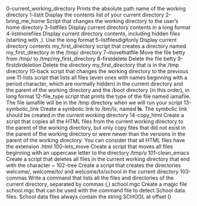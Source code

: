 0-current_working_directory  	Prints the absolute path name of the working directory
1-listit 			Display the contents list of your current directory
2-bring_me_home 		Script that changes the working directory to the user’s home directory
3-listfiles 			Display current directory contents in a long format
4-listmorefiles 		Display current directory contents, including hidden files (starting with .). Use the long format
5-listfilesdigitonly 		Display current directory contents 
my_first_directory		script that creates a directory named my_first_directory in the /tmp/ directory
7-movethatfile			Move the file betty from /tmp/ to /tmp/my_first_directory
8-firstdelete 			Delete the file betty
9-firstdirdeletion 		Delete the directory my_first_directory that is in the /tmp directory
10-back				script that changes the working directory to the previous one
11-lists			script that lists all files (even ones with names beginning with a period character, which are normally hidden) in the current directory and the parent of the working directory and the /boot directory (in this order), in long format
12-file_type			script that prints the type of the file named iamafile. The file iamafile will be in the /tmp directory when we will run your script
13-symbolic_link		Create a symbolic link to /bin/ls, named __ls__. The symbolic link should be created in the current working directory
14-copy_html			Create a script that copies all the HTML files from the current working directory to the parent of the working directory, but only copy files that did not exist in the parent of the working directory or were newer than the versions in the parent of the working directory. You can consider that all HTML files have the extension .html
100-lets_move			Create a script that moves all files beginning with an uppercase letter to the directory /tmp/u
101-clean_emacs 		Create a script that deletes all files in the current working directory that end with the character ~
102-tree			Create a script that creates the directories welcome/, welcome/to/ and welcome/to/school in the current directory
103-commas 			Write a command that lists all the files and directories of the current directory, separated by commas (,)
school.mgc 			Create a magic file school.mgc that can be used with the command file to detect School data files. School data files always contain the string SCHOOL at offset 0
